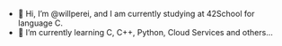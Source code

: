 - 👋 Hi, I’m @willperei, and I am currently studying at 42School for language C.
- 🌱 I’m currently learning C, C++, Python, Cloud Services and others...

<!---
willperei/willperei is a ✨ special ✨ repository because its `README.md` (this file) appears on your GitHub profile.
You can click the Preview link to take a look at your changes.
--->
